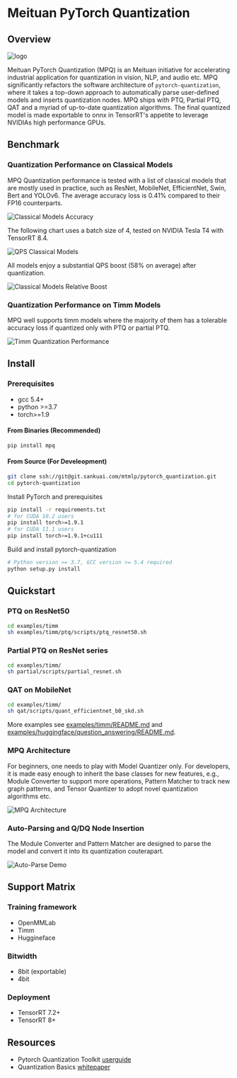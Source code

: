 # Meituan PyTorch Quantization

## Overview

![logo](assets/mpq_logo.png)

Meituan PyTorch Quantization (MPQ) is an Meituan initiative for accelerating industrial application for quantization in vision, NLP, and audio etc. MPQ significantly refactors the software architecture of `pytorch-quantization`, where it takes a top-down approach to automatically parse user-defined models and inserts quantization nodes. MPQ ships with PTQ, Partial PTQ, QAT and a myriad of up-to-date quantization algorithms. The final quantized model is made exportable to onnx in TensorRT's appetite to leverage NVIDIAs high performance GPUs.

## Benchmark

### Quantization Performance on Classical Models 

MPQ Quantization performance is tested with a list of classical models that are mostly used in practice, such as ResNet, MobileNet, EfficientNet, Swin, Bert and YOLOv6. The average accuracy loss is 0.41% compared to their FP16 counterparts.

![Classical Models Accuracy](assets/sop_acc.png)

The following chart uses a batch size of 4, tested on NVIDIA Tesla T4 with TensorRT 8.4.

![QPS Classical Models](assets/sop_perf.png)

All models enjoy a substantial QPS boost (58% on average) after quantization.

![Classical Models Relative Boost](assets/sop_rel_boost.png)

### Quantization Performance on Timm Models

MPQ well supports timm models where the majority of them has a tolerable accuracy loss if quantized only with PTQ or partial PTQ.

![Timm Quantization Performance](assets/Timm_PTQ_perf.png)

## Install

### Prerequisites

- gcc 5.4+
- python >=3.7
- torch>=1.9

#### From Binaries (Recommended)

```bash
pip install mpq
```

#### From Source (For Develeopment)

```bash
git clone ssh://git@git.sankuai.com/mtmlp/pytorch_quantization.git
cd pytorch-quantization
```

Install PyTorch and prerequisites
```bash
pip install -r requirements.txt
# for CUDA 10.2 users
pip install torch>=1.9.1
# for CUDA 11.1 users
pip install torch>=1.9.1+cu111
```

Build and install pytorch-quantization
```bash
# Python version >= 3.7, GCC version >= 5.4 required
python setup.py install
```

## Quickstart

### PTQ on ResNet50 
```bash
cd examples/timm
sh examples/timm/ptq/scripts/ptq_resnet50.sh
```

### Partial PTQ on ResNet series

```bash
cd examples/timm/
sh partial/scripts/partial_resnet.sh
```
### QAT on MobileNet
```bash
cd examples/timm/
sh qat/scripts/quant_efficientnet_b0_skd.sh
```

More examples see [examples/timm/README.md](examples/timm/README.md) and [examples/huggingface/question_answering/README.md](examples/huggingface/question_answering/README.md).

### MPQ Architecture

For beginners, one needs to play with Model Quantizer only. For developers, it is made easy enough to inherit the base classes for new features, e.g., Module Converter to support more operations, Pattern Matcher to track new graph patterns, and Tensor Quantizer to adopt novel quantization algorithms etc.

![MPQ Architecture](assets/architecture.png)

### Auto-Parsing and Q/DQ Node Insertion

The Module Converter and Pattern Matcher are designed to parse the model and convert it into its quantization couterapart.

![Auto-Parse Demo](assets/auto_parse_demo.gif)


## Support Matrix

### Training framework
- OpenMMLab
- Timm
- Huggineface

### Bitwidth
- 8bit (exportable)
- 4bit

### Deployment
- TensorRT 7.2+
- TensorRT 8+

## Resources

* Pytorch Quantization Toolkit [userguide](https://docs.nvidia.com/deeplearning/tensorrt/pytorch-quantization-toolkit/docs/userguide.html)
* Quantization Basics [whitepaper](https://arxiv.org/abs/2004.09602)

